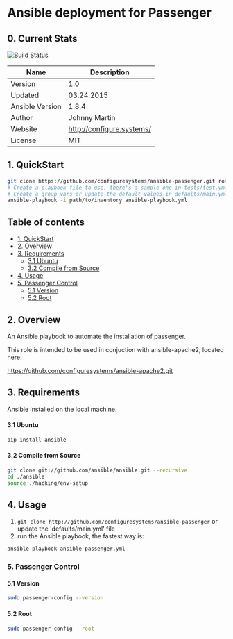 # Ansible deployment for Passenger

## 0. Current Stats

[![Build Status](https://travis-ci.org/configuresystems/ansible-passenger.svg?branch=master)](https://travis-ci.org/configuresystems/ansible-passenger)

|    Name         |    Description            |
| --------------- | ------------------------- |
| Version         | 1.0                       |
| Updated         | 03.24.2015                |
| Ansible Version | 1.8.4                     |
| Author          | Johnny Martin             |
| Website         | http://configure.systems/ |
| License         | MIT                       |


## 1. QuickStart

```bash
git clone https://github.com/configuresystems/ansible-passenger.git roles/ansible-passenger
# Create a playbook file to use, there's a sample one in tests/test.yml
# Create a group_vars or update the default values in defaults/main.yml
ansible-playbook -i path/to/inventory ansible-playbook.yml
```

    
## Table of contents

- [1. QuickStart](#1-quickstart)
- [2. Overview](#2-overview)
- [3. Requirements](#3-requirements)
  - [3.1 Ubuntu](#31-ubuntu)
  - [3.2 Compile from Source](#32-compile-from-source)
- [4. Usage](#4-usage)
- [5. Passenger Control](#6-passenger-control)
  - [5.1 Version](#61-version)
  - [5.2 Root](#62-root)


## 2. Overview

An Ansible playbook to automate the installation of passenger.

This role is intended to be used in conjuction with ansible-apache2, located
here:

https://github.com/configuresystems/ansible-apache2.git

## 3. Requirements

Ansible installed on the local machine.

#### 3.1 Ubuntu

```bash
pip install ansible
```

#### 3.2 Compile from Source

```bash
git clone git://github.com/ansible/ansible.git --recursive
cd ./ansible
source ./hacking/env-setup
```

## 4. Usage

1. `git clone http://github.com/configuresystems/ansible-passenger`
   or update the 'defaults/main.yml' file
3. run the Ansible playbook, the fastest way is:

```bash
ansible-playbook ansible-passenger.yml
```

### 5. Passenger Control

#### 5.1 Version

```bash
sudo passenger-config --version
```

#### 5.2 Root

```bash
sudo passenger-config --root
```
